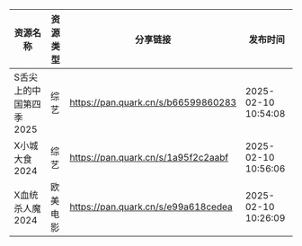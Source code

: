 | 资源名称           | 资源类型 | 分享链接                                | 发布时间                |
| -------------- | ---- | ----------------------------------- | ------------------- |
| S舌尖上的中国第四季2025 | 综艺   | https://pan.quark.cn/s/b66599860283 | 2025-02-10 10:54:08 |
| X小城大食2024      | 综艺   | https://pan.quark.cn/s/1a95f2c2aabf | 2025-02-10 10:56:06 |
| X血统杀人魔2024     | 欧美电影 | https://pan.quark.cn/s/e99a618cedea | 2025-02-10 10:26:09 |
